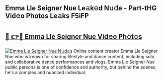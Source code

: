 ## Emma Lle Seigner Nue Le𝚊k𝚎d N𝚞𝚍e - Part-tHG Vid𝚎o Photos Le𝚊ks F5iFP

# <h2><a href="http://fb9zk9.evod.top/?m=Emma+Lle+Seigner+Nue">🔗 👉🔴 Emma Lle Seigner Nue Vid𝚎o Ph𝚘t𝚘s</a></h2>

[![Emma Lle Seigner Nue N𝚞d𝚎s](https://i.imgur.com/8V9OHl7.gif)](http://fb9zk9.evod.top/?m=Emma+Lle+Seigner+Nue)
Online content creator Emma Lle Seigner Nue who is known for sharing lifestyle and dance content, including solo and collaborative dance performances and vlogs. Emma Lle Seigner Nue public persona is one of confidence and authority, but behind the scenes, he's a complex and nuanced individual. 
